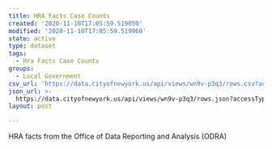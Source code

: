 ```yaml
---
title: HRA Facts Case Counts
created: '2020-11-10T17:05:59.519050'
modified: '2020-11-10T17:05:59.519060'
state: active
type: dataset
tags:
  - Hra Facts Case Counts
groups:
  - Local Government
csv_url: 'https://data.cityofnewyork.us/api/views/wn9v-p3q3/rows.csv?accessType=DOWNLOAD'
json_url: >-
  https://data.cityofnewyork.us/api/views/wn9v-p3q3/rows.json?accessType=DOWNLOAD
layout: post

---
```

HRA facts from the Office of Data Reporting and Analysis (ODRA)
